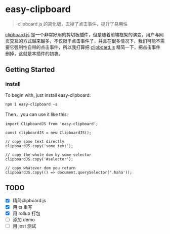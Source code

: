 # easy-clipboard

> clipboard.js 的简化版，去掉了点击事件，提升了易用性

[clipboard.js](https://github.com/zenorocha/clipboard.js) 是一个非常好用的剪切板插件，但是随着前端框架的演变，用户与网页交互的方式越来越多，不仅限于点击事件了，并且在很多情况下，我们可能不需要它强制性自带的点击事件，所以我打算把 [clipboard.js](https://github.com/zenorocha/clipboard.js) 精简一下，把点击事件删掉，这就是本插件的初衷。

## Getting Started

### install

To begin with, just install easy-clipboard:

```
npm i easy-clipboard -s
```

Then，you can use it like this:

```
import ClipboardJS from 'easy-clipboard';

const clipboardJS = new ClipboardJS();

// copy some text directly
clipboardJS.copy('some text');

// copy the whole dom by some selector
clipboardJS.copy('#selector');

// copy whatever dom you return
clipboardJS.copy(() => document.querySelector('.haha'));
```

## TODO

- [x] 精简clipboard.js
- [x] 用 ts 重写
- [x] 用 rollup 打包
- [ ] 添加 demo
- [ ] 用 jest 测试
